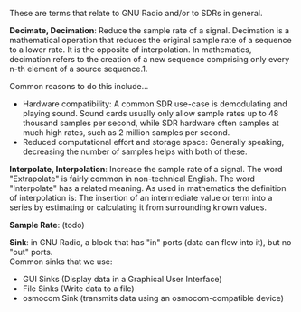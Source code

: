 These are terms that relate to GNU Radio and/or to SDRs in general. 

**Decimate, Decimation**: Reduce the sample rate of a signal.
Decimation is a mathematical operation that reduces the original sample rate of a sequence to a lower rate. It is the opposite of interpolation. In mathematics, decimation refers to the creation of a new sequence comprising only every n-th element of a source sequence.1.

Common reasons to do this include...

- Hardware compatibility: A common SDR use-case is demodulating and playing sound. Sound cards usually only allow sample rates up to 48 thousand samples per second, while SDR hardware often samples at much high rates, such as 2 million samples per second.
- Reduced computational effort and storage space: Generally speaking, decreasing the number of samples helps with both of these.

**Interpolate, Interpolation**: Increase the sample rate of a signal.
The word "Extrapolate" is fairly common in non-technical English. The word "Interpolate" has a related meaning.
As used in mathematics the definition of interpolation is: The insertion of an intermediate value or term into a series by estimating or calculating it from surrounding known values.

**Sample Rate**: (todo)

**Sink**: in GNU Radio, a block that has "in" ports (data can flow into it), but no "out" ports.  
Common sinks that we use:

- GUI Sinks (Display data in a Graphical User Interface)
- File Sinks (Write data to a file)
- osmocom Sink (transmits data using an osmocom-compatible device)

